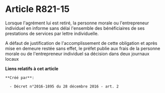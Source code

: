 # Article R821-15

Lorsque l'agrément lui est retiré, la personne morale ou l'entrepreneur  individuel en informe sans délai l'ensemble des
bénéficiaires de ses  prestations de services par lettre individuelle. 

A  défaut de justification de l'accomplissement de cette obligation et  après mise en demeure restée sans effet, le préfet
publie aux frais de  la personne morale ou de l'entrepreneur individuel sa décision dans deux  journaux locaux

**Liens relatifs à cet article**

	**Créé par**:

	  - Décret n°2016-1895 du 28 décembre 2016 - art. 2
